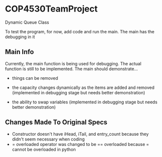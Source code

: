 # COP4530TeamProject
Dynamic Queue Class

To test the program, for now, add code and run the main. The main has the debugging in it

Main Info
---------
Currently, the main function is being used for debugging. The actual function is still to be implemented. 
The main should demonstrate...
- things can be removed 
- the capacity changes dynamically as the items are added and removed (implemented in debugging stage but needs better demonstration)

- the ability to swap variables (implemented in debugging stage but needs better demonstration)

Changes Made To Original Specs
-----------------------------
- Constructor doesn't have iHead, iTail, and entry_count because they didn't seem necessary when coding
- = overloaded operator was changed to be == overloaded because = cannot be overloaded in python
